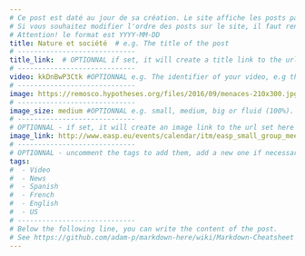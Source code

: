 ```yaml
---
# Ce post est daté au jour de sa création. Le site affiche les posts par ordre chronologique.
# Si vous souhaitez modifier l'ordre des posts sur le site, il faut renommer ce fichier pour modifier sa date
# Attention! le format est YYYY-MM-DD
title: Nature et société  # e.g. The title of the post
# -----------------------------
title_link:  # OPTIONNAL if set, it will create a title link to the url set here
# -----------------------------
video: kkDnBwP3Ctk #OPTIONNAL e.g. The identifier of your video, e.g the last aprt of the youtube video
# -----------------------------
image: https://remosco.hypotheses.org/files/2016/09/menaces-210x300.jpg #OPTIONNAL e.g. The address of the image file
# -----------------------------
image_size: medium #OPTIONNAL e.g. small, medium, big or fluid (100%). Default is fluid
# -----------------------------
# OPTIONNAL - if set, it will create an image link to the url set here
image_link: http://www.easp.eu/events/calendar/itm/easp_small_group_meeting_in_honor_of_serge_moscovici-46.html
# -----------------------------
# OPTIONNAL - uncomment the tags to add them, add a new one if necessary.
tags:
#  - Video
#  - News
#  - Spanish
#  - French
#  - English
#  - US
# -----------------------------
# Below the following line, you can write the content of the post.
# See https://github.com/adam-p/markdown-here/wiki/Markdown-Cheatsheet for detailed options
---
```


